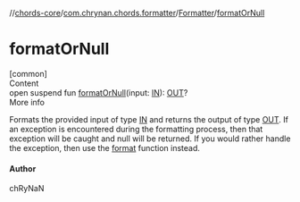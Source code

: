 //[chords-core](../../../index.md)/[com.chrynan.chords.formatter](../index.md)/[Formatter](index.md)/[formatOrNull](format-or-null.md)



# formatOrNull  
[common]  
Content  
open suspend fun [formatOrNull](format-or-null.md)(input: [IN](index.md)): [OUT](index.md)?  
More info  


Formats the provided input of type [IN](index.md) and returns the output of type [OUT](index.md). If an exception is encountered during the formatting process, then that exception will be caught and null will be returned. If you would rather handle the exception, then use the [format](format.md) function instead.



#### Author  


chRyNaN

  



